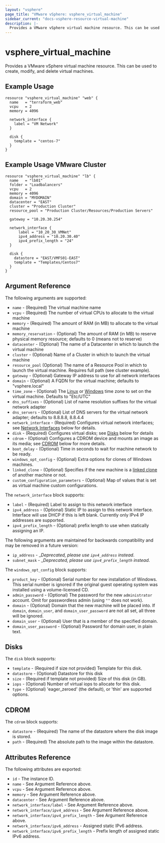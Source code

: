 ```yaml
---
layout: "vsphere"
page_title: "VMware vSphere: vsphere_virtual_machine"
sidebar_current: "docs-vsphere-resource-virtual-machine"
description: |-
  Provides a VMware vSphere virtual machine resource. This can be used to create, modify, and delete virtual machines.
---
```


# vsphere\_virtual\_machine

Provides a VMware vSphere virtual machine resource. This can be used to create,
modify, and delete virtual machines.

## Example Usage

```
resource "vsphere_virtual_machine" "web" {
  name   = "terraform_web"
  vcpu   = 2
  memory = 4096

  network_interface {
    label = "VM Network"
  }

  disk {
    template = "centos-7"
  }
}
```

## Example Usage VMware Cluster

```
resource "vsphere_virtual_machine" "lb" {
  name   = "lb01"
  folder = "Loadbalancers"
  vcpu   = 2
  memory = 4096
  domain = "MYDOMAIN"
  datacenter = "EAST"
  cluster = "Production Cluster"
  resource_pool = "Production Cluster/Resources/Production Servers"

  gateway = "10.20.30.254"

  network_interface {
      label = "10_20_30_VMNet"
      ipv4_address = "10.20.30.40"
      ipv4_prefix_length = "24"
  }

  disk {
    datastore = "EAST/VMFS01-EAST"
    template = "Templates/Centos7"
  }
}
```

## Argument Reference

The following arguments are supported:

* `name` - (Required) The virtual machine name
* `vcpu` - (Required) The number of virtual CPUs to allocate to the virtual machine
* `memory` - (Required) The amount of RAM (in MB) to allocate to the virtual machine
* `memory_reservation` - (Optional) The amount of RAM (in MB) to reserve physical memory resource; defaults to 0 (means not to reserve)
* `datacenter` - (Optional) The name of a Datacenter in which to launch the virtual machine
* `cluster` - (Optional) Name of a Cluster in which to launch the virtual machine
* `resource_pool` (Optional) The name of a Resource Pool in which to launch the virtual machine. Requires full path (see cluster example).
* `gateway` - (Optional) Gateway IP address to use for all network interfaces
* `domain` - (Optional) A FQDN for the virtual machine; defaults to "vsphere.local"
* `time_zone` - (Optional) The [Linux](https://www.vmware.com/support/developer/vc-sdk/visdk41pubs/ApiReference/timezone.html) or [Windows](https://msdn.microsoft.com/en-us/library/ms912391.aspx) time zone to set on the virtual machine. Defaults to "Etc/UTC"
* `dns_suffixes` - (Optional) List of name resolution suffixes for the virtual network adapter
* `dns_servers` - (Optional) List of DNS servers for the virtual network adapter; defaults to 8.8.8.8, 8.8.4.4
* `network_interface` - (Required) Configures virtual network interfaces; see [Network Interfaces](#network-interfaces) below for details.
* `disk` - (Required) Configures virtual disks; see [Disks](#disks) below for details
* `cdrom` - (Optional) Configures a CDROM device and mounts an image as its media; see [CDROM](#cdrom) below for more details.
* `boot_delay` - (Optional) Time in seconds to wait for machine network to be ready.
* `windows_opt_config` - (Optional) Extra options for clones of Windows machines.
* `linked_clone` - (Optional) Specifies if the new machine is a [linked clone](https://www.vmware.com/support/ws5/doc/ws_clone_overview.html#wp1036396) of another machine or not.
* `custom_configuration_parameters` - (Optional) Map of values that is set as virtual machine custom configurations.

The `network_interface` block supports:

* `label` - (Required) Label to assign to this network interface
* `ipv4_address` - (Optional) Static IP to assign to this network interface. Interface will use DHCP if this is left blank. Currently only IPv4 IP addresses are supported.
* `ipv4_prefix_length` - (Optional) prefix length to use when statically assigning an IP.

The following arguments are maintained for backwards compatibility and may be
removed in a future version:

* `ip_address` - __Deprecated, please use `ipv4_address` instead_.
* `subnet_mask` - __Deprecated, please use `ipv4_prefix_length` instead_.

The `windows_opt_config` block supports:

* `product_key` - (Optional) Serial number for new installation of Windows. This serial number is ignored if the original guest operating system was installed using a volume-licensed CD.
* `admin_password` - (Optional) The password for the new `administrator` account. Omit for passwordless admin (using `""` does not work).
* `domain` - (Optional) Domain that the new machine will be placed into. If `domain`, `domain_user`, and `domain_user_password` are not all set, all three will be ignored.
* `domain_user` - (Optional) User that is a member of the specified domain.
* `domain_user_password` - (Optional) Password for domain user, in plain text.

<a id="disks"></a>
## Disks

The `disk` block supports:

* `template` - (Required if size not provided) Template for this disk.
* `datastore` - (Optional) Datastore for this disk
* `size` - (Required if template not provided) Size of this disk (in GB).
* `iops` - (Optional) Number of virtual iops to allocate for this disk.
* `type` - (Optional) 'eager_zeroed' (the default), or 'thin' are supported options.

<a id="cdrom"></a>
## CDROM

The `cdrom` block supports:

* `datastore` - (Required) The name of the datastore where the disk image is stored.
* `path` - (Required) The absolute path to the image within the datastore.

## Attributes Reference

The following attributes are exported:

* `id` - The instance ID.
* `name` - See Argument Reference above.
* `vcpu` - See Argument Reference above.
* `memory` - See Argument Reference above.
* `datacenter` - See Argument Reference above.
* `network_interface/label` - See Argument Reference above.
* `network_interface/ipv4_address` - See Argument Reference above.
* `network_interface/ipv4_prefix_length` - See Argument Reference above.
* `network_interface/ipv6_address` - Assigned static IPv6 address.
* `network_interface/ipv6_prefix_length` - Prefix length of assigned static IPv6 address.
